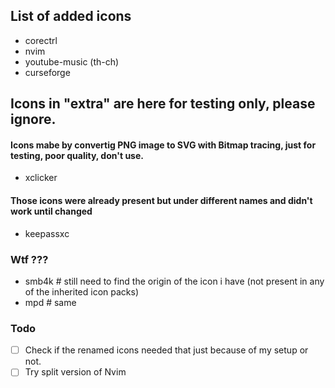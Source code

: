 ## List of added icons

- corectrl  
- nvim  
- youtube-music (th-ch)  
- curseforge  


## Icons in "extra" are here for testing only, please ignore.

#### Icons mabe by convertig PNG image to SVG with Bitmap tracing, just for testing, poor quality, don't use.

- xclicker  

#### Those icons were already present but under different names and didn't work until changed

- keepassxc  

### Wtf ???

- smb4k # still need to find the origin of the icon i have (not present in any of the inherited icon packs)
- mpd # same


### Todo

- [ ] Check if the renamed icons needed that just because of my setup or not.
- [ ] Try split version of Nvim
